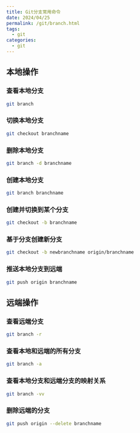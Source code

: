 ```yaml
---
title: Git分支常用命令
date: 2024/04/25
permalink: /git/branch.html
tags:
  - git
categories:
  - git
---
```


## 本地操作

### 查看本地分支

```sh
git branch
```

### 切换本地分支

```sh
git checkout branchname
```

### 删除本地分支

```sh
git branch -d branchname 
```

### 创建本地分支

```sh
git branch branchname
```

### 创建并切换到某个分支

```sh
git checkout -b branchname
```

### 基于分支创建新分支

```sh
git checkout -b newbranchname origin/branchname
```

### 推送本地分支到远端

```sh
git push origin branchname 
```

## 远端操作

### 查看远端分支

```sh
git branch -r
```

### 查看本地和远端的所有分支

```sh
git branch -a
```

### 查看本地分支和远端分支的映射关系

```sh
git branch -vv
```

### 删除远端的分支

```sh
git push origin --delete branchname	
```

